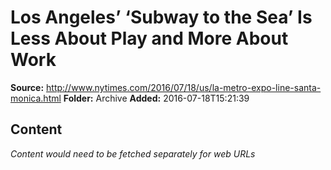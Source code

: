 # Los Angeles’ ‘Subway to the Sea’ Is Less About Play and More About Work

**Source:** http://www.nytimes.com/2016/07/18/us/la-metro-expo-line-santa-monica.html
**Folder:** Archive
**Added:** 2016-07-18T15:21:39




## Content
*Content would need to be fetched separately for web URLs*
